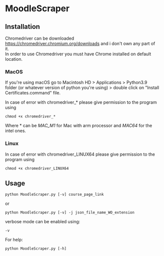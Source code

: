 # MoodleScraper
## Installation
Chromedriver can be downloaded https://chromedriver.chromium.org/downloads and i don't own any part of it.<br />
In order to use Chromedriver you must have Chrome installed on default location.

### MacOS
If you're using macOS go to Macintosh HD > Applications > Python3.9 folder (or whatever version of python you're using) > double click on "Install Certificates.command" file.

In case of error with chromedriver_* please give permission to the program using

    chmod +x chromedriver_*
Where * can be _MAC_M1_ for Mac with arm processor and _MAC64_ for the intel ones.

### Linux
In case of error with chromedriver_LINUX64 please give permission to the program using

    chmod +x chromedriver_LINUX64

## Usage
```
python MoodleScraper.py [-v] course_page_link
```
or
```
python MoodleScraper.py [-v] -j json_file_name_WO_extension
```
verbose mode can be enabled using:
```
-v
```
For help:
```
python MoodleScraper.py [-h]
```